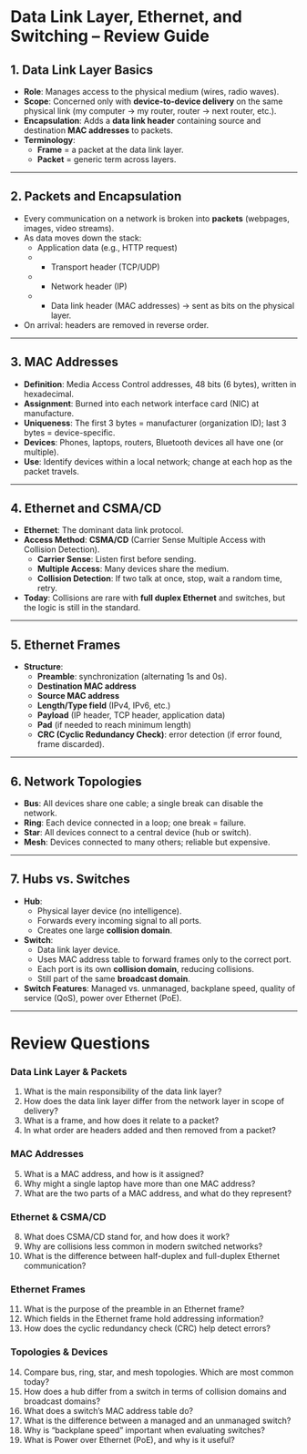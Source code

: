 # Data Link Layer, Ethernet, and Switching – Review Guide

## 1. Data Link Layer Basics
- **Role**: Manages access to the physical medium (wires, radio waves).  
- **Scope**: Concerned only with **device-to-device delivery** on the same physical link (my computer → my router, router → next router, etc.).  
- **Encapsulation**: Adds a **data link header** containing source and destination **MAC addresses** to packets.  
- **Terminology**:  
  - **Frame** = a packet at the data link layer.  
  - **Packet** = generic term across layers.  

---

## 2. Packets and Encapsulation
- Every communication on a network is broken into **packets** (webpages, images, video streams).  
- As data moves down the stack:  
  - Application data (e.g., HTTP request)  
  - + Transport header (TCP/UDP)  
  - + Network header (IP)  
  - + Data link header (MAC addresses) → sent as bits on the physical layer.  
- On arrival: headers are removed in reverse order.  

---

## 3. MAC Addresses
- **Definition**: Media Access Control addresses, 48 bits (6 bytes), written in hexadecimal.  
- **Assignment**: Burned into each network interface card (NIC) at manufacture.  
- **Uniqueness**: The first 3 bytes = manufacturer (organization ID); last 3 bytes = device-specific.  
- **Devices**: Phones, laptops, routers, Bluetooth devices all have one (or multiple).  
- **Use**: Identify devices within a local network; change at each hop as the packet travels.  

---

## 4. Ethernet and CSMA/CD
- **Ethernet**: The dominant data link protocol.  
- **Access Method**: **CSMA/CD** (Carrier Sense Multiple Access with Collision Detection).  
  - **Carrier Sense**: Listen first before sending.  
  - **Multiple Access**: Many devices share the medium.  
  - **Collision Detection**: If two talk at once, stop, wait a random time, retry.  
- **Today**: Collisions are rare with **full duplex Ethernet** and switches, but the logic is still in the standard.  

---

## 5. Ethernet Frames
- **Structure**:  
  - **Preamble**: synchronization (alternating 1s and 0s).  
  - **Destination MAC address**  
  - **Source MAC address**  
  - **Length/Type field** (IPv4, IPv6, etc.)  
  - **Payload** (IP header, TCP header, application data)  
  - **Pad** (if needed to reach minimum length)  
  - **CRC (Cyclic Redundancy Check)**: error detection (if error found, frame discarded).  

---

## 6. Network Topologies
- **Bus**: All devices share one cable; a single break can disable the network.  
- **Ring**: Each device connected in a loop; one break = failure.  
- **Star**: All devices connect to a central device (hub or switch).  
- **Mesh**: Devices connected to many others; reliable but expensive.  

---

## 7. Hubs vs. Switches
- **Hub**:  
  - Physical layer device (no intelligence).  
  - Forwards every incoming signal to all ports.  
  - Creates one large **collision domain**.  
- **Switch**:  
  - Data link layer device.  
  - Uses MAC address table to forward frames only to the correct port.  
  - Each port is its own **collision domain**, reducing collisions.  
  - Still part of the same **broadcast domain**.  
- **Switch Features**: Managed vs. unmanaged, backplane speed, quality of service (QoS), power over Ethernet (PoE).  

---

# Review Questions

### Data Link Layer & Packets
1. What is the main responsibility of the data link layer?  
2. How does the data link layer differ from the network layer in scope of delivery?  
3. What is a frame, and how does it relate to a packet?  
4. In what order are headers added and then removed from a packet?  

### MAC Addresses
5. What is a MAC address, and how is it assigned?  
6. Why might a single laptop have more than one MAC address?  
7. What are the two parts of a MAC address, and what do they represent?  

### Ethernet & CSMA/CD
8. What does CSMA/CD stand for, and how does it work?  
9. Why are collisions less common in modern switched networks?  
10. What is the difference between half-duplex and full-duplex Ethernet communication?  

### Ethernet Frames
11. What is the purpose of the preamble in an Ethernet frame?  
12. Which fields in the Ethernet frame hold addressing information?  
13. How does the cyclic redundancy check (CRC) help detect errors?  

### Topologies & Devices
14. Compare bus, ring, star, and mesh topologies. Which are most common today?  
15. How does a hub differ from a switch in terms of collision domains and broadcast domains?  
16. What does a switch’s MAC address table do?  
17. What is the difference between a managed and an unmanaged switch?  
18. Why is “backplane speed” important when evaluating switches?  
19. What is Power over Ethernet (PoE), and why is it useful?  
